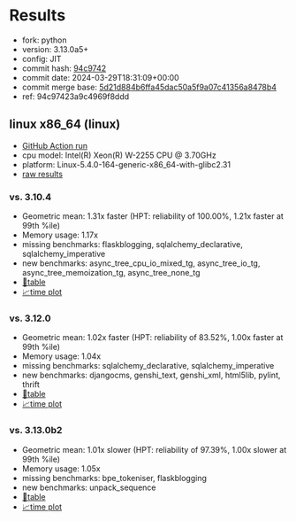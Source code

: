 # Results

- fork: python
- version: 3.13.0a5+
- config: JIT
- commit hash: [94c9742](https://github.com/python/cpython/commit/94c9742)
- commit date: 2024-03-29T18:31:09+00:00
- commit merge base: [5d21d884b6ffa45dac50a5f9a07c41356a8478b4](https://github.com/python/cpython/commit/5d21d884b6ffa45dac50a5f9a07c41356a8478b4)
- ref: 94c97423a9c4969f8ddd

## linux x86_64 (linux)

- [GitHub Action run](https://github.com/faster-cpython/benchmarking/actions/runs/8485487615)
- cpu model: Intel(R) Xeon(R) W-2255 CPU @ 3.70GHz
- platform: Linux-5.4.0-164-generic-x86_64-with-glibc2.31
- [raw results](bm-20240329-linux-x86_64-python-94c97423a9c4969f8ddd-3.13.0a5%2B-94c9742.json)

### vs. 3.10.4

- Geometric mean: 1.31x faster (HPT: reliability of 100.00%, 1.21x faster at 99th %ile)
- Memory usage: 1.17x
- missing benchmarks: flaskblogging, sqlalchemy_declarative, sqlalchemy_imperative
- new benchmarks: async_tree_cpu_io_mixed_tg, async_tree_io_tg, async_tree_memoization_tg, async_tree_none_tg
- [📄table](bm-20240329-linux-x86_64-python-94c97423a9c4969f8ddd-3.13.0a5%2B-94c9742-vs-3.10.4.md)
- [📈time plot](bm-20240329-linux-x86_64-python-94c97423a9c4969f8ddd-3.13.0a5%2B-94c9742-vs-3.10.4.svg)

### vs. 3.12.0

- Geometric mean: 1.02x faster (HPT: reliability of 83.52%, 1.00x faster at 99th %ile)
- Memory usage: 1.04x
- missing benchmarks: sqlalchemy_declarative, sqlalchemy_imperative
- new benchmarks: djangocms, genshi_text, genshi_xml, html5lib, pylint, thrift
- [📄table](bm-20240329-linux-x86_64-python-94c97423a9c4969f8ddd-3.13.0a5%2B-94c9742-vs-3.12.0.md)
- [📈time plot](bm-20240329-linux-x86_64-python-94c97423a9c4969f8ddd-3.13.0a5%2B-94c9742-vs-3.12.0.svg)

### vs. 3.13.0b2

- Geometric mean: 1.01x slower (HPT: reliability of 97.39%, 1.00x slower at 99th %ile)
- Memory usage: 1.05x
- missing benchmarks: bpe_tokeniser, flaskblogging
- new benchmarks: unpack_sequence
- [📄table](bm-20240329-linux-x86_64-python-94c97423a9c4969f8ddd-3.13.0a5%2B-94c9742-vs-3.13.0b2.md)
- [📈time plot](bm-20240329-linux-x86_64-python-94c97423a9c4969f8ddd-3.13.0a5%2B-94c9742-vs-3.13.0b2.svg)

